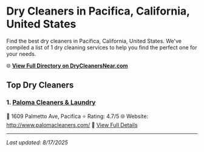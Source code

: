 # Dry Cleaners in Pacifica, California, United States

Find the best dry cleaners in Pacifica, California, United States. We've compiled a list of 1 dry cleaning services to help you find the perfect one for your needs.

🌐 **[View Full Directory on DryCleanersNear.com](https://drycleanersnear.com/city/US/California/Pacifica)**

## Top Dry Cleaners

### 1. [Paloma Cleaners & Laundry](https://drycleanersnear.com/dryCleaner/689d4335756b71cad101ee3f/paloma-cleaners-laundry)
📍 1609 Palmetto Ave, Pacifica
⭐ Rating: 4.7/5
🌐 Website: http://www.palomacleaners.com/
🔗 [View Full Details](https://drycleanersnear.com/dryCleaner/689d4335756b71cad101ee3f/paloma-cleaners-laundry)


---

*Last updated: 8/17/2025*
